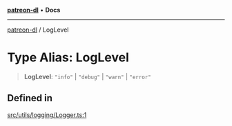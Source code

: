 [**patreon-dl**](../README.md) • **Docs**

***

[patreon-dl](../README.md) / LogLevel

# Type Alias: LogLevel

> **LogLevel**: `"info"` \| `"debug"` \| `"warn"` \| `"error"`

## Defined in

[src/utils/logging/Logger.ts:1](https://github.com/patrickkfkan/patreon-dl/blob/3799c917b21e82ba47bd4fda974130f074846e4a/src/utils/logging/Logger.ts#L1)
